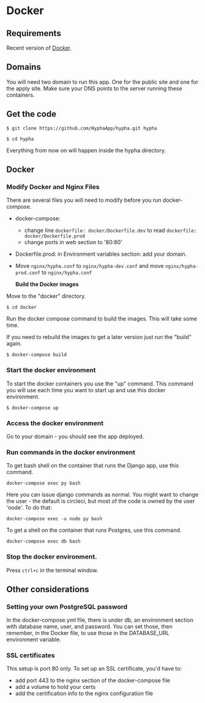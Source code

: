 # Docker

## Requirements

Recent version of [Docker](https://www.docker.com/get-started).

## Domains

You will need two domain to run this app. One for the public site and one for the apply site. Make sure your DNS points to the server running these containers.

## Get the code

```
$ git clone https://github.com/HyphaApp/hypha.git hypha

$ cd hypha
```

Everything from now on will happen inside the hypha directory.

## Docker

### Modify Docker and Nginx Files

There are several files you will need to modify before you run docker-compose.

* docker-compose:
  * change line `dockerfile: docker/Dockerfile.dev` to read `dockerfile: docker/Dockerfile.prod`
  * change ports in web section to '80:80'
* Dockerfile.prod: in Environment variables section: add your domain.
*   Move `nginx/hypha.conf` to `nginx/hypha-dev.conf` and move `nginx/hypha-prod.conf` to `nginx/hypha.conf`

    **Build the Docker images**

Move to the "docker" directory.

```
$ cd docker
```

Run the docker compose command to build the images. This will take some time.

If you need to rebuild the images to get a later version just run the "build" again.

```
$ docker-compose build
```

### Start the docker environment

To start the docker containers you use the "up" command. This command you will use each time you want to start up and use this docker environment.

```
$ docker-compose up
```

### Access the docker environment

Go to your domain - you should see the app deployed.

### Run commands in the docker environment

To get bash shell on the container that runs the Django app, use this command.

```
docker-compose exec py bash
```

Here you can issue django commands as normal. You might want to change the user - the default is circleci, but most of the code is owned by the user 'node'. To do that:

`docker-compose exec -u node py bash`

To get a shell on the container that runs Postgres, use this command.

```
docker-compose exec db bash
```

### Stop the docker environment.

Press `ctrl+c` in the terminal window.

## Other considerations

### Setting your own PostgreSQL password

In the docker-compose.yml file, there is under db, an environment section with database name, user, and password. You can set those, then remember, in the Docker file, to use those in the DATABASE\_URL environment variable.

### SSL certificates

This setup is port 80 only. To set up an SSL certificate, you'd have to:

* add port 443 to the nginx section of the docker-compose file
* add a volume to hold your certs
* add the certification info to the nginx configuration file
